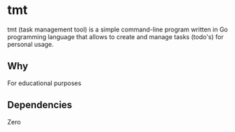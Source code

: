 # tmt

tmt (task management tool) is a simple command-line program written in Go programming language that allows to create and manage tasks (todo's) for personal usage.

## Why

For educational purposes

## Dependencies

Zero


